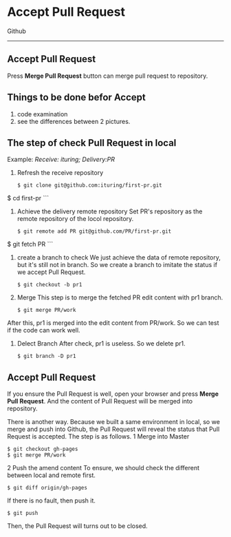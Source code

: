 ﻿# Accept Pull Request

Github

---

## Accept Pull Request
Press **Merge Pull Request** button can merge pull request to repository.

## Things to be done befor Accept 
1. code examination
2. see the differences between 2 pictures.

## The step of check Pull Request in local
Example:
    *Receive: ituring;   Delivery:PR*
    
1.  Refresh the receive repository
    ```git
    $ git clone git@github.com:ituring/first-pr.git
$ cd first-pr
    ```

1.  Achieve the delivery remote repository
Set PR's repository as the remote repository of the locol repository.
    ```git
    $ git remote add PR git@github.com/PR/first-pr.git
$ git fetch PR
    ```

1. create a branch to check
We just achieve the data of remote repository, but it's still not in branch. So we create a branch to imitate the status if we accept Pull Request.
    ```git
    $ git checkout -b pr1
    ```

1. Merge
This step is to merge the fetched PR edit content with pr1 branch.
    ```git
    $ git merge PR/work
    ```
After this, pr1 is merged into the edit content from PR/work.
So we can test if the code can work well.

1. Delect Branch
After check, pr1 is useless. So we delete pr1.
    ```git
    $ git branch -D pr1
    ```

## Accept Pull Request
If you ensure the Pull Request is well, open your browser and press **Merge Pull Request**. And the content of Pull Request will be merged into repository.

There is another way. Because we built a same environment in local, so we merge and push into Github, the Pull Request will reveal the status that Pull Request is accepted. The step is as follows.
1 Merge into Master
```git
$ git checkout gh-pages
$ git merge PR/work
```
2  Push the amend content
To ensure, we should check the different between local and remote first.
```git
$ git diff origin/gh-pages
```
If there is no fault, then push it.
```git
$ git push
```
Then, the Pull Request will turns out to be closed.


